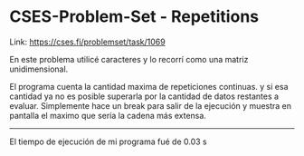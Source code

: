 # CSES-Problem-Set - Repetitions

Link: https://cses.fi/problemset/task/1069

En este problema utilicé caracteres y lo recorrí como una matriz unidimensional.

El programa cuenta la cantidad maxima de repeticiones continuas. y si esa cantidad ya no es posible superarla por la cantidad de datos restantes a evaluar. Simplemente hace un break para salir de la ejecución y muestra en pantalla el maximo que sería la cadena más extensa.

-------------------------------------------

El tiempo de ejecución de mi programa fué de 0.03 s